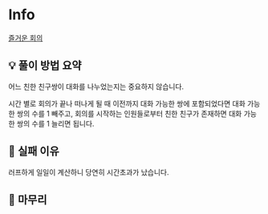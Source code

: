 # Info
[즐거운 회의](https://boj.kr/31997)

## 💡 풀이 방법 요약

어느 친한 친구쌍이 대화를 나누었는지는 중요하지 않습니다.

시간 별로 회의가 끝나 떠나게 될 때 이전까지 대화 가능한 쌍에 포함되었다면 대화 가능한 쌍의 수를 1 빼주고,
회의를 시작하는 인원들로부터 친한 친구가 존재하면 대화 가능한 쌍의 수를 1 늘리면 됩니다.

## 👀 실패 이유

러프하게 일일이 계산하니 당연히 시간초과가 났습니다.

## 🙂 마무리
